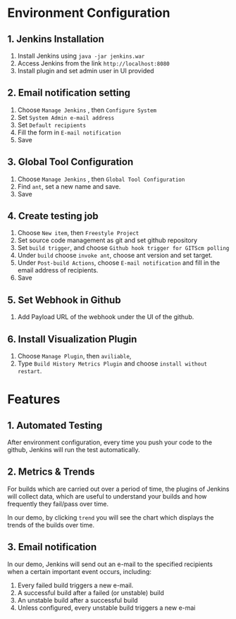 # Environment Configuration 

## 1. Jenkins Installation
1. Install Jenkins using `java -jar jenkins.war`
2. Access Jenkins from the link `http://localhost:8080`
3. Install plugin and set admin user in UI provided

## 2. Email notification setting
1. Choose `Manage Jenkins` , then `Configure System`
2. Set `System Admin e-mail address`
3. Set `Default recipients`
4. Fill the form in `E-mail notification`
5. Save

## 3. Global Tool Configuration
1. Choose `Manage Jenkins` , then `Global Tool Configuration`
2. Find `ant`, set a new name and save. 
3. Save

## 4. Create testing job
1. Choose `New item`, then `Freestyle Project`
2. Set source code management as git and set github repository
3. Set `build trigger`, and choose `Github hook trigger for GITScm polling`
4. Under `build` choose `invoke ant`, choose ant version and set target.
5. Under `Post-build Actions`, choose `E-mail notification` and fill in the email address of recipients.
6. Save

## 5. Set Webhook in Github
1. Add Payload URL of the webhook under the UI of the github.

## 6. Install Visualization Plugin
1. Choose `Manage Plugin`, then `aviliable`, 
2. Type `Build History Metrics Plugin` and choose `install without restart`.

# Features
## 1. Automated Testing
After environment configuration, every time you push your code to the github, Jenkins will run the test automatically.

## 2. Metrics & Trends
For builds which are carried out over a period of time, the plugins of Jenkins will collect data, which are useful to understand your builds and how frequently they fail/pass over time.

In our demo, by clicking `trend` you will see the chart which displays the trends of the builds over time.

## 3. Email notification
In our demo, Jenkins will send out an e-mail to the specified recipients when a certain important event occurs, including:

1. Every failed build triggers a new e-mail.
2. A successful build after a failed (or unstable) build
3. An unstable build after a successful build
4. Unless configured, every unstable build triggers a new e-mai  

